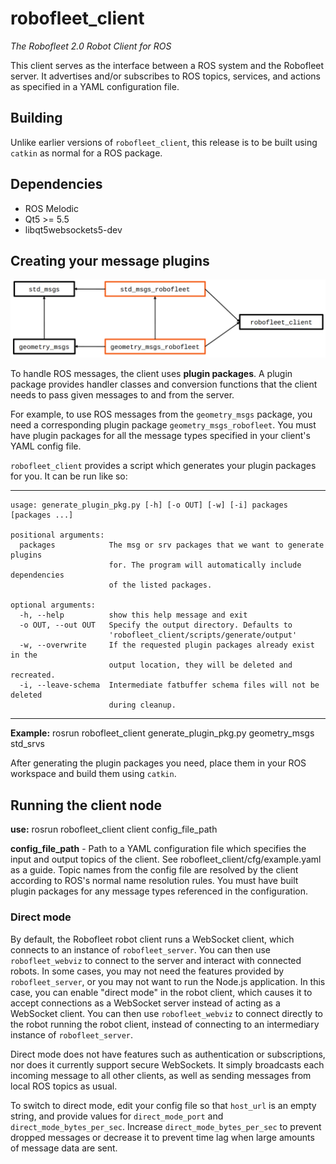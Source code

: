 # robofleet_client

*The Robofleet 2.0 Robot Client for ROS*

This client serves as the interface between a ROS system and the Robofleet server. It advertises and/or subscribes to ROS topics, services, and actions as specified in a YAML configuration file.

## Building

Unlike earlier versions of `robofleet_client`, this release is to be built using `catkin` as normal for a ROS package.

## Dependencies

* ROS Melodic
* Qt5 >= 5.5
* libqt5websockets5-dev

## Creating your message plugins

![Dependency graph for some example message plugin packages.](img/plugin-packages-deps.png?raw=true "Message Plugin Packages")

To handle ROS messages, the client uses **plugin packages**. A plugin package provides handler classes and conversion functions that the client needs to pass given messages to and from the server.

For example, to use ROS messages from the `geometry_msgs` package, you need a corresponding plugin package `geometry_msgs_robofleet`. You must have plugin packages for all the message types specified in your client's YAML config file.

`robofleet_client` provides a script which generates your plugin packages for you. It can be run like so:
___
    usage: generate_plugin_pkg.py [-h] [-o OUT] [-w] [-i] packages [packages ...]

    positional arguments:
      packages            The msg or srv packages that we want to generate plugins
                          for. The program will automatically include dependencies
                          of the listed packages.

    optional arguments:
      -h, --help          show this help message and exit
      -o OUT, --out OUT   Specify the output directory. Defaults to
                          'robofleet_client/scripts/generate/output'
      -w, --overwrite     If the requested plugin packages already exist in the
                          output location, they will be deleted and recreated.
      -i, --leave-schema  Intermediate fatbuffer schema files will not be deleted
                          during cleanup.
___

**Example:** rosrun robofleet_client generate_plugin_pkg.py geometry_msgs std_srvs

After generating the plugin packages you need, place them in your ROS workspace and build them using `catkin`.

## Running the client node

**use:** rosrun robofleet_client client config_file_path

**config_file_path** - Path to a YAML configuration file which specifies the input and output topics of the client. See robofleet_client/cfg/example.yaml as a guide. Topic names from the config file are resolved by the client according to ROS's normal name resolution rules. You must have built plugin packages for any message types referenced in the configuration.

### Direct mode

By default, the Robofleet robot client runs a WebSocket client, which connects to an instance of `robofleet_server`. You can then use `robofleet_webviz` to connect to the server and interact with connected robots. In some cases, you may not need the features provided by `robofleet_server`, or you may not want to run the Node.js application. In this case, you can enable "direct mode" in the robot client, which causes it to accept connections as a WebSocket server instead of acting as a WebSocket client. You can then use `robofleet_webviz` to connect directly to the robot running the robot client, instead of connecting to an intermediary instance of `robofleet_server`.

Direct mode does not have features such as authentication or subscriptions, nor does it currently support secure WebSockets. It simply broadcasts each incoming message to all other clients, as well as sending messages from local ROS topics as usual.

To switch to direct mode, edit your config file so that `host_url` is an empty string, and provide values for `direct_mode_port` and `direct_mode_bytes_per_sec`. Increase `direct_mode_bytes_per_sec` to prevent dropped messages or decrease it to prevent time lag when large amounts of message data are sent.